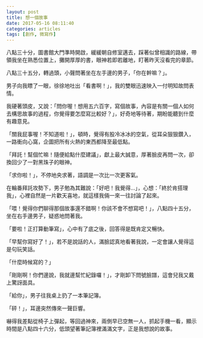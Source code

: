 ```yaml
---
layout: post
title: 想一個故事
date: 2017-05-16 08:11:40
categories: articles
tags: [創作, 微寫作]
---
```


八點三十分，圖書館大門準時開啟，緩緩朝自修室邁去，踩著似曾相識的路線，帶領我坐在熟悉位置上，攤開厚厚的書，眼神若即若離地，盯著昨天沒看完的章節。

八點三十五分，轉過頭，小聲問著坐在左手邊的男子，「你在幹嘛？」。

男子向我瞟了一眼，徐徐地吐出「看書啊！」，我的雙眼迅速映入一付明知故問表情。

<!-- more -->

我硬著頭皮，又說：「問你喔！想用五六百字，寫個故事，內容是有關一個人如何去構思故事的過程，你覺得要怎麼寫比較好？」，好奇地等待著，期盼能聽到什麼有趣意見。

「關我屁事喔！不知道啦！」，頓時，覺得有股冷冰冰的空氣，從耳朵狠狠鑽入，一路衝向心窩，企圖把所有火熱的東西都降至最低點。

「拜託！幫個忙嘛！隨便給點什麼建議」，獻上最大誠意，厚著臉皮再問一次，卻換回少了一對黑珠子的眼神。

「求你啦！」，不停地央求著，語調是一次比一次更客氣。

在輪番拜託攻勢下，男子勉為其難說：「好吧！我覺得…」，心想：「終於肯搭理我」，心裡自然是一片歡天喜地，就這樣我倆一來一往討論了起來。

「喂！覺得你們聊得那個故事還不錯啊！你該不會不想寫吧！」，八點四十五分，坐在右手邊男子，疑惑地問著我。

「要啦！正打算動筆寫」，心中有了底之後，回答得是既肯定又暢快。

「早幫你寫好了！」，若不是說話的人，滿臉認真地看著我說，一定會讓人覺得這是句玩笑話。

「什麼時候寫的？」

「剛剛啊！你們邊說，我就邊幫忙紀錄囉！」，才剛卸下問號臉譜，這會兒我又戴上驚訝面具。

「給你」，男子往我桌上扔了一本筆記簿。

「砰！」，耳邊突然傳來一聲巨響。

嚇得我差點從椅子上彈起，等回過神來，兩側早已空無一人，抓起手機一看，顯示時間是八點四十六分，低頭望著筆記簿裡滿滿文字，正是我想說的故事。


